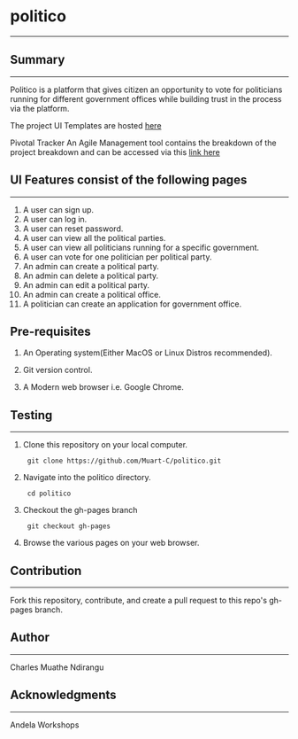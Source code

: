 # politico

-----------------------------------------------------

## Summary
-----------------------------------------------------
Politico is a platform that gives citizen an opportunity to vote for politicians running for different government offices while building trust in the process via the platform.

The project UI Templates are hosted [here](https://muart-c.github.io/politico/UI/index.html)

Pivotal Tracker An Agile Management tool contains the breakdown of the project breakdown and can be accessed via this [link here](https://www.pivotaltracker.com/n/projects/2241887)


## UI Features consist of the following pages
----------------------------------------------------------

1. A user can sign up.
2. A user can log in.
3. A user can reset password.
4. A user can view all the political parties.
5. A user can view all politicians running for a specific government.
6. A user can vote for one politician per political party.
7. An admin can create a political party.
8. An admin can delete a political party.
9. An admin can edit a political party.
10. An admin can create a political office.
11. A politician can create an application for government office. 

## Pre-requisites
1. An Operating system(Either MacOS or Linux Distros recommended).

2. Git version control.

3. A Modern web browser i.e. Google Chrome.

## Testing
--------------------------------------

1. Clone this repository on your local computer.
   ```
    git clone https://github.com/Muart-C/politico.git
   ```

2. Navigate into the politico directory.
   ```
    cd politico
   ```
3. Checkout the gh-pages branch
    ```
     git checkout gh-pages
    ```

4. Browse the various pages on your web browser.

## Contribution
---------------------------------
Fork this repository, contribute, and create a pull request to this repo's gh-pages branch.

## Author
---------------------------------

Charles Muathe Ndirangu

## Acknowledgments
---------------------------------

Andela Workshops



